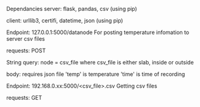 
Dependancies
server:
flask, pandas, csv (using pip)

client:
urllib3, certifi, datetime, json (using pip)



Endpoint: 127.0.0.1:5000/datanode
For posting temperature infomation to server csv files

requests: POST

String query: node = csv_file
where csv_file is either slab, inside or outside

body: requires json file 
    'temp' is temperature
    'time' is time of recording


Endpoint: 192.168.0.xx:5000/<csv_file>.csv
Getting csv files

requests: GET


